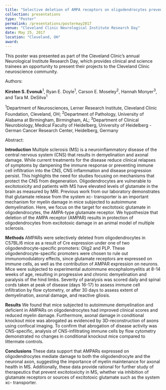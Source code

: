 ```yaml
---
title: "Selective deletion of AMPA receptors on oligodendrocytes prevents axonal injury in autoimmune demyelination."
collection: presentations
type: "Poster"
permalink: /presentations/postermay2017
venue: "Cleveland Clinic Neurological Institute Research Day"
date: May 25, 2017
location: "Cleveland, OH"
award:
---
```


This poster was presented as part of the Cleveland Clinic’s annual Neurological Institute Research Day, which provides clinical and science trainees an opportunity to present their projects to the Cleveland Clinic neuroscience community.

Authors:

**Kirsten S. Evonuk**<sup>1</sup>, Ryan E. Doyle<sup>1</sup>, Carson E. Moseley<sup>2</sup>, Hannah Monyer<sup>3</sup>, and Tara M. DeSilva<sup>1</sup>

<sup>1</sup>Department of Neurosciences, Lerner Research Institute, Cleveland Clinic Foundation, Cleveland, OH; <sup>2</sup>Department of Pathology, University of Alabama at Birmingham, Birmingham, AL; <sup>3</sup>Department of Clinical Neurobiology, Medical Faculty of Heidelberg, University of Heidelberg - German Cancer Research Center, Heidelberg, Germany


Abstract:

**Introduction**
Multiple sclerosis (MS) is a neuroinflammatory disease of the central nervous system (CNS) that results in demyelination and axonal damage. While current treatments for the disease reduce clinical relapses of symptoms by dampening the immune response or preventing immune cell infiltration into the CNS, CNS inflammation and disease progression persist. This highlights the need for studies focusing on mechanisms that protect the CNS from degeneration. Oligodendrocytes are vulnerable to excitotoxicity and patients with MS have elevated levels of glutamate in the brain as measured by MRI. Previous work from our laboratory demonstrates that glutamate release from the system xc- transporter is an important mechanism for myelin damage in mice subjected to autoimmune demyelination. Here, we focus on the target for excitotoxic glutamate in oligodendrocytes, the AMPA-type glutamate receptor. We hypothesize that deletion of the AMPA receptor (AMPAR) results in protection of oligodendrocytes from excitotoxic damage in an animal model of multiple sclerosis.

**Methods**
AMPARs were selectively deleted from oligodendrocytes in C57BL/6 mice as a result of Cre expression under one of two oligodendrocyte-specific promoters: Olig2 and PLP. These oligodendrocyte-specific promoters were chosen to rule out immunomodulatory effects, since glutamate receptors are expressed on immune cells, as well as the contribution of AMPAR expression on neurons. Mice were subjected to experimental autoimmune encephalomyelitis at 8-14 weeks of age, resulting in progressive and chronic demyelination and paralysis of the hind limbs. Severity of paralysis was scored daily and spinal cords taken at peak of disease (days 16-17) to assess immune cell infiltration by flow cytometry, or after 30 days to assess extent of demyelination, axonal damage, and reactive gliosis.

**Results**
We found that mice subjected to autoimmune demyelination and deficient in AMPARs on oligodendrocytes had improved clinical scores and reduced myelin damage. Furthermore, axonal damage in conditional knockout mice was abrogated as evidenced by 3D-reconstruction of axons using confocal imaging. To confirm that abrogation of disease activity was CNS-specific, analysis of CNS-infiltrating immune cells by flow cytometry demonstrated no changes in conditional knockout mice compared to littermate controls.

**Conclusions**
These data support that AMPARs expressed on oligodendrocytes mediate damage to both the oligodendrocyte and the neuronal axon, suggesting the importance of myelin maintenance for axonal health in MS. Additionally, these data provide rational for further study of therapeutics that prevent excitotoxicity in MS, whether via inhibition of glutamate receptors or sources of excitotoxic glutamate such as the system xc- transporter.